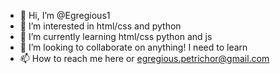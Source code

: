 - 👋 Hi, I’m @Egregious1
- 👀 I’m interested in html/css and python
- 🌱 I’m currently learning html/css python and js
- 💞️ I’m looking to collaborate on anything! I need to learn
- 📫 How to reach me here or egregious.petrichor@gmail.com

<!---
Egregious1/Egregious1 is a ✨ special ✨ repository because its `README.md` (this file) appears on your GitHub profile.
You can click the Preview link to take a look at your changes.
--->
